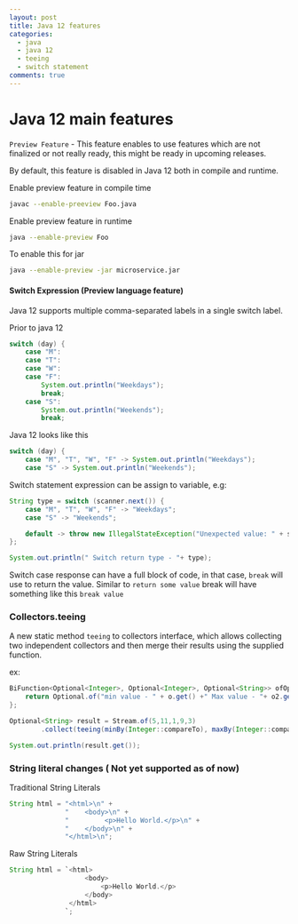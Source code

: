 ```yaml
---
layout: post
title: Java 12 features
categories:
  - java
  - java 12
  - teeing
  - switch statement
comments: true
---
```


# Java 12 main features

`Preview Feature` - This feature enables to use features which are not finalized or not really ready, this might be ready in upcoming releases.

By default, this feature is disabled in Java 12 both in compile and runtime.

Enable preview feature in compile time

```bash
javac --enable-preeview Foo.java
```

Enable preview feature in runtime
```bash
java --enable-preview Foo
```

To enable this for jar
```bash
java --enable-preview -jar microservice.jar
```

#### Switch Expression (Preview language feature)
Java 12 supports multiple comma-separated labels in a single switch label.

Prior to java 12

```java
switch (day) {
    case "M":
    case "T":
    case "W":
    case "F": 
        System.out.println("Weekdays");
        break;
    case "S":
        System.out.println("Weekends");
        break;
```

Java 12 looks like this
```java
switch (day) {
    case "M", "T", "W", "F" -> System.out.println("Weekdays");
    case "S" -> System.out.println("Weekends");
```

Switch statement expression can be assign to variable, e.g:

```java
String type = switch (scanner.next()) {
    case "M", "T", "W", "F" -> "Weekdays";
    case "S" -> "Weekends";

    default -> throw new IllegalStateException("Unexpected value: " + scanner.next());
};

System.out.println(" Switch return type - "+ type);
```

Switch case response can have a full block of code, in that case, `break` will use to return the value.
Similar to `return some value` break will have something like this `break value`


### Collectors.teeing

A new static method `teeing` to collectors interface, which allows collecting
two independent collectors and then merge their results using the supplied function.

ex:
```java
BiFunction<Optional<Integer>, Optional<Integer>, Optional<String>> ofOp = (o, o2) -> {
    return Optional.of("min value - " + o.get() +" Max value - "+ o2.get());
};

Optional<String> result = Stream.of(5,11,1,9,3)
        .collect(teeing(minBy(Integer::compareTo), maxBy(Integer::compareTo),ofOp));

System.out.println(result.get());
```

### String literal changes ( Not yet supported as of now)

Traditional String Literals
```java
String html = "<html>\n" +
              "    <body>\n" +
              "		    <p>Hello World.</p>\n" +
              "    </body>\n" +
              "</html>\n";
```

            
Raw String Literals

```java
String html = `<html>
                   <body>
                       <p>Hello World.</p>
                   </body>
               </html>
              `;
```

